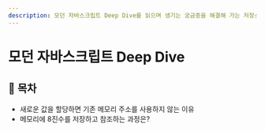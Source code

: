 ```yaml
---
description: 모던 자바스크립트 Deep Dive를 읽으며 생기는 궁금증을 해결해 가는 저장소입니다.
---
```


# 모던 자바스크립트 Deep Dive

## :whale2: 목차

* 새로운 값을 할당하면 기존 메모리 주소를 사용하지 않는 이유
* 메모리에 8진수를 저장하고 참조하는 과정은?
